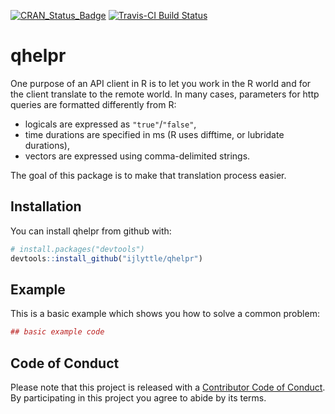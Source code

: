 
<!-- README.md is generated from README.Rmd. Please edit that file -->
[![CRAN\_Status\_Badge](http://www.r-pkg.org/badges/version/qhelpr)](https://cran.r-project.org/package=qhelpr) [![Travis-CI Build Status](https://travis-ci.org/ijlyttle/qhelpr.svg?branch=master)](https://travis-ci.org/ijlyttle/qhelpr)

qhelpr
======

One purpose of an API client in R is to let you work in the R world and for the client translate to the remote world. In many cases, parameters for http queries are formatted differently from R:

-   logicals are expressed as `"true"`/`"false"`,
-   time durations are specified in ms (R uses difftime, or lubridate durations),
-   vectors are expressed using comma-delimited strings.

The goal of this package is to make that translation process easier.

Installation
------------

You can install qhelpr from github with:

``` r
# install.packages("devtools")
devtools::install_github("ijlyttle/qhelpr")
```

Example
-------

This is a basic example which shows you how to solve a common problem:

``` r
## basic example code
```

Code of Conduct
---------------

Please note that this project is released with a [Contributor Code of Conduct](CONDUCT.md). By participating in this project you agree to abide by its terms.

